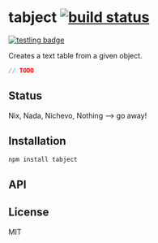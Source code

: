 # tabject [![build status](https://secure.travis-ci.org/thlorenz/tabject.png)](http://travis-ci.org/thlorenz/tabject)

[![testling badge](https://ci.testling.com/thlorenz/tabject.png)](https://ci.testling.com/thlorenz/tabject)

Creates a text table from a given object.

```js
// TODO
```

## Status

Nix, Nada, Nichevo, Nothing --> go away!
## Installation

    npm install tabject

## API


## License

MIT
